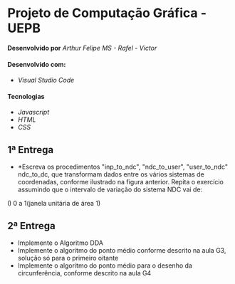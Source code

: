 # Projeto de Computação Gráfica - UEPB

**Desenvolvido por** *Arthur Felipe MS - Rafel - Victor*

#### Desenvolvido com:

* *Visual Studio Code*

#### Tecnologias

* *Javascript*
* *HTML*
* *CSS*

##
## 1ª Entrega 

* *Escreva os procedimentos "inp_to_ndc", "ndc_to_user", "user_to_ndc" ndc_to_dc, que transformam dados entre os
vários sistemas de coordenadas, conforme ilustrado na figura anterior. Repita o
exercício assumindo que o intervalo de variação do sistema NDC vai de:



I) 0  a 1(janela unitária de área 1)



##
## 2ª Entrega 

- Implemente  o Algoritmo DDA
- Implemente o algoritmo do ponto médio conforme descrito na aula G3, solução só para o primeiro oitante
- Implemente o algoritmo do ponto médio para o desenho da circunferência, conforme descrito na aula G4

